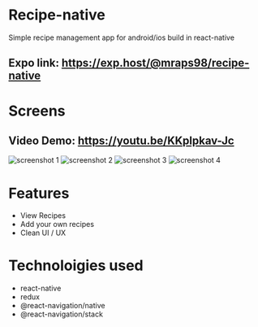 # Recipe-native
Simple recipe management app for android/ios build in react-native
## Expo link: https://exp.host/@mraps98/recipe-native

# Screens
## Video Demo: https://youtu.be/KKplpkav-Jc
![screenshot 1](https://github.com/mraps98/recipe-native/blob/master/001.jpg)
![screenshot 2](https://github.com/mraps98/recipe-native/blob/master/002.jpg)
![screenshot 3](https://github.com/mraps98/recipe-native/blob/master/003.jpg)
![screenshot 4](https://github.com/mraps98/recipe-native/blob/master/004.jpg)

# Features
* View Recipes
* Add your own recipes
* Clean UI / UX


# Technoloigies used
* react-native
* redux
* @react-navigation/native
* @react-navigation/stack
